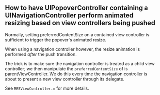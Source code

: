 How to have UIPopoverController containing a UINavigationController perform animated resizing based on view controllers being pushed
------------------------------------------------------------------------------------------------------------------------------------

Normally, setting preferredContentSize on a contained view controller is
sufficient to trigger the popover's animated resize.

When using a navigation controller however, the resize animation is performed
*after* the push transition.

The trick is to make sure the navigation controller is treated as a child view controller;
we then manipulate the `preferredContentSize` of is parentViewController. We do this every
time the navigation controller is about to present a new view controller through its
delegate.

See `MESViewController.m` for more details.
